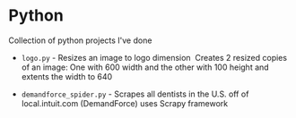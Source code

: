 # Python
Collection of python projects I've done

- `logo.py` - Resizes an image to logo dimension 	Creates 2 resized copies of an image: One with 600 width and the other with 100 height and extents the width to 640

- `demandforce_spider.py` - Scrapes all dentists in the U.S. off of local.intuit.com (DemandForce) uses Scrapy framework

